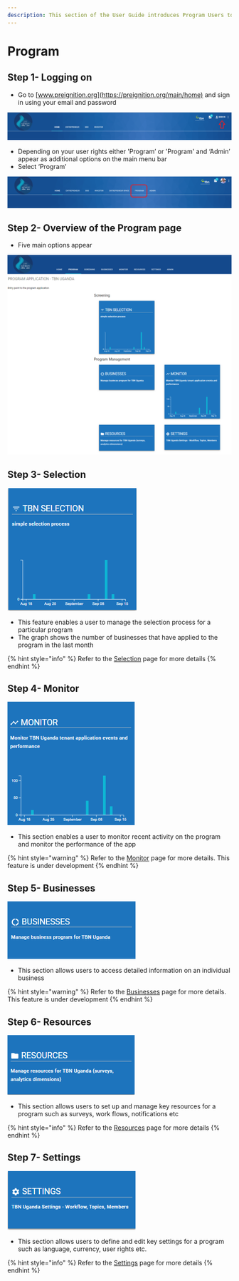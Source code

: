 ```yaml
---
description: This section of the User Guide introduces Program Users to Preignition.
---
```


# Program

## Step 1- Logging on

* Go to [www.preignition.org](https://preignition.org/main/home) and sign in using your email and password

![The arrow indicates where to sign in](<../../.gitbook/assets/image (179).png>)

* Depending on your user rights either 'Program’ or 'Program' and ‘Admin’ appear as additional options on the main menu bar
* Select ‘Program’

![](<../../.gitbook/assets/image (181).png>)

## Step 2- Overview of the Program page

* Five main options appear 

![](<../../.gitbook/assets/image (182).png>)

## Step 3- Selection

![](<../../.gitbook/assets/image (183).png>)

* This feature enables a user to manage the selection process for a particular program
* The graph shows the number of businesses that have applied to the program in the last month

{% hint style="info" %}
Refer to the [Selection](selection/) page for more details
{% endhint %}

## Step 4- Monitor

![](<../../.gitbook/assets/image (184).png>)

* This section enables a user to monitor recent activity on the program and monitor the performance of the app

{% hint style="warning" %}
Refer to the [Monitor](monitor.md) page for more details. This feature is under development
{% endhint %}

## Step 5- Businesses

![](<../../.gitbook/assets/image (185).png>)

* This section allows users to access detailed information on an individual business

{% hint style="warning" %}
Refer to the [Businesses](businesses.md) page for more details. This feature is under development
{% endhint %}

## Step 6- Resources

![](<../../.gitbook/assets/image (186).png>)

* This section allows users to set up and manage key resources for a program such as surveys, work flows, notifications etc

{% hint style="info" %}
Refer to the [Resources](resources/) page for more details
{% endhint %}

## Step 7- Settings

![](<../../.gitbook/assets/image (187).png>)

* This section allows users to define and edit key settings for a program such as language, currency, user rights etc.

{% hint style="info" %}
Refer to the [Settings](settings/) page for more details
{% endhint %}

